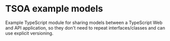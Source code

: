 # TSOA example models

Example TypeScript module for sharing models between a TypeScript Web and API application, so they don't need to repeat interfaces/classes and can use explicit versioning.